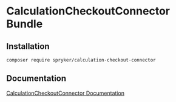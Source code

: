 # CalculationCheckoutConnector Bundle

## Installation

```
composer require spryker/calculation-checkout-connector
```

## Documentation

[CalculationCheckoutConnector Documentation](https://spryker.github.io/calculation-checkout-connector/index.html)
